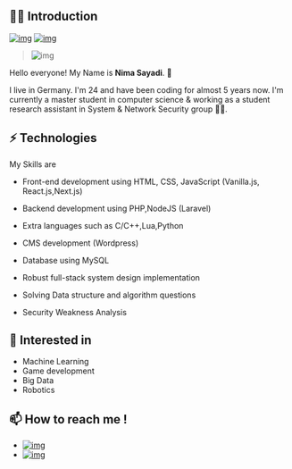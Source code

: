 ## 👨‍💼 Introduction

[![img](https://img.shields.io/badge/SUPPORT%20AT-GITHUB-blue?style=flat-square&logo=github&logoColor=white)](https://github.com/nima-sayadi)
[![img](https://img.shields.io/badge/MY%20PROFILE-LINKEDIN-blue?style=flat-square&logo=linkedin&logoColor=white)](https://www.linkedin.com/in/nima-sayadi)

> ![img](https://github.com/rajput2107/rajput2107/raw/master/Assets/Developer.gif)

Hello everyone! My Name is **Nima Sayadi**. 🤝

I live in Germany. I'm 24 and have been coding for almost 5 years now. I'm currently a master student in computer science & working as a student research assistant in System & Network Security group 👨‍💻.

## ⚡ Technologies

My Skills are

- Front-end development using HTML, CSS, JavaScript (Vanilla.js, React.js,Next.js)

- Backend development using PHP,NodeJS (Laravel)

- Extra languages such as C/C++,Lua,Python

- CMS development (Wordpress)

- Database using MySQL

- Robust full-stack system design implementation

- Solving Data structure and algorithm questions

- Security Weakness Analysis

## 👀 Interested in

- Machine Learning
- Game development
- Big Data
- Robotics

## 📫 How to reach me !

- [![img](https://img.shields.io/badge/Telegram%20ID-@joker__lives-blue?style=flat-square&logo=telegram&logoColor=white)](https://t.me/joker_lives)
- [![img](https://img.shields.io/badge/Email%20Address-nimanima54@gmail.com-red?style=flat-square&logo=gmail&logoColor=white)](mailto:nimanima54@gmail.com)

